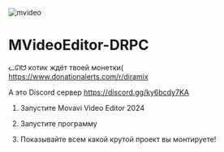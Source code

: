 ![mvideo](https://github.com/Diramix/MVideoEditor-DRPC/assets/79011730/002c9747-778c-45e4-ab25-962b406c5024)

# MVideoEditor-DRPC

ᓚᘏᗢ котик ждёт твоей монетки(
https://www.donationalerts.com/r/diramix

А это Discord сервер
https://discord.gg/ky6bcdy7KA

1.  Запустите Movavi Video Editor 2024

2. Запустите программу
  
3. Показывайте всем какой крутой проект вы монтируете!
